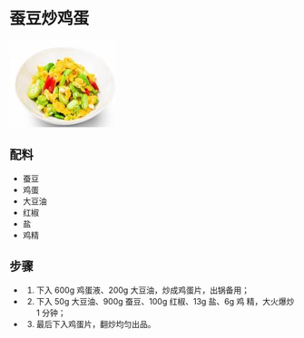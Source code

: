# 蚕豆炒鸡蛋

![蚕豆炒鸡蛋](/images/蚕豆炒鸡蛋.jpg)

## 配料

- 蚕豆
- 鸡蛋
- 大豆油
- 红椒
- 盐
- 鸡精

## 步骤

- 1. 下入 600g 鸡蛋液、200g 大豆油，炒成鸡蛋片，出锅备用；
- 2. 下入 50g 大豆油、900g 蚕豆、100g 红椒、13g 盐、6g 鸡
     精，大火爆炒 1 分钟；
- 3. 最后下入鸡蛋片，翻炒均匀出品。
